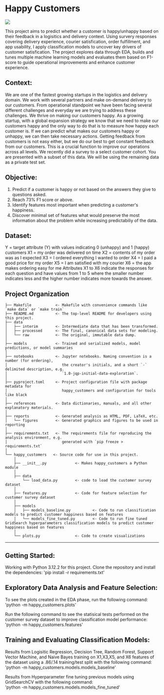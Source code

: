 # Happy Customers

<a target="_blank" href="https://cookiecutter-data-science.drivendata.org/">
    <img src="https://img.shields.io/badge/CCDS-Project%20template-328F97?logo=cookiecutter" />
</a>

This project aims to predict whether a customer is happy/unhappy based on their feedback in a logisitics and delivery context. Using survery responses covering delivery experience, courier satisfication, order fulfillment, and app usability, I apply classification models to uncover key drivers of customer satisfication. The project explores data through EDA, builds and tunes multiple machine learning models and evaluates them based on F1-score to guide operational improvements and enhance customer experience.

## Context:
We are one of the fastest growing startups in the logistics and delivery domain. We work
with several partners and make on-demand delivery to our customers. From operational
standpoint we have been facing several different challenges and everyday we are trying to
address these challenges.
We thrive on making our customers happy. As a growing startup, with a global expansion
strategy we know that we need to make our customers happy and the only way to do that is
to measure how happy each customer is. If we can predict what makes our customers happy
or unhappy, we can then take necessary actions.
Getting feedback from customers is not easy either, but we do our best to get constant
feedback from our customers. This is a crucial function to improve our operations across all
levels. We recently did a survey to a select customer cohort. You are presented with a subset
of this data. We will be using the remaining data as a private test set.

## Objective:
1. Predict if a customer is happy or not based on the answers they give to questions asked.
2. Reach 73% F1 score or above.
3. Identify features most important when predicting a customer's happiness.
4. Discover minimal set of features what would preserve the most information about the
problem while increasing predictabiliy of the data.

## Dataset:
Y = target attribute (Y) with values indicating 0 (unhappy) and 1 (happy) customers
X1 = my order was delivered on time
X2 = contents of my order was as I expected
X3 = I ordered everything I wanted to order
X4 = I paid a good price for my order
X5 = I am satisfied with my courier
X6 = the app makes ordering easy for me
Attributes X1 to X6 indicate the responses for each question and have values from 1 to 5
where the smaller number indicates less and the higher number indicates more towards the
answer.


## Project Organization

```
├── Makefile           <- Makefile with convenience commands like `make data` or `make train`
├── README.md          <- The top-level README for developers using this project.
├── data
│   ├── interim        <- Intermediate data that has been transformed.
│   ├── processed      <- The final, canonical data sets for modeling.
│   └── raw            <- The original, immutable data dump.
│
├── models             <- Trained and serialized models, model predictions, or model summaries
│
├── notebooks          <- Jupyter notebooks. Naming convention is a number (for ordering),
│                         the creator's initials, and a short `-` delimited description, e.g.
│                         `1.0-jqp-initial-data-exploration`.
│
├── pyproject.toml     <- Project configuration file with package metadata for 
│                         happy_customers and configuration for tools like black
│
├── references         <- Data dictionaries, manuals, and all other explanatory materials.
│
├── reports            <- Generated analysis as HTML, PDF, LaTeX, etc.
│   └── figures        <- Generated graphics and figures to be used in reporting
│
├── requirements.txt   <- The requirements file for reproducing the analysis environment, e.g.
│                         generated with `pip freeze > requirements.txt`
│
└── happy_customers   <- Source code for use in this project.
    │
    ├── __init__.py             <- Makes happy_customers a Python module
    │
    ├── data
        └── load_data.py        <- code to load the customer survey dataset
    │
    ├── features.py             <- Code for feature selection for customer survey dataset
    │
    ├── models                 
    │   ├── models_baseline.py          <- Code to run classification models to predict customer happiness based on features        
    │   └── models_fine_tuned.py        <- Code to run fine tuned GridSearch hyperparameters classification models to predict customer happiness based on features
    │
    └── plots.py                <- Code to create visualizations
```

--------
## Getting Started:  
Working with Python 3.12.2 for this project. 
Clone the repository and install the dependencies:
'pip install -r requirements.txt'

## Exploratory Data Analysis and Feature Selection:
To see the plots created in the EDA phase, run the following command:
'python -m happy_customers.plots'

Run the following command to see the statisical tests performed on the customer survey dataset to improve classification model performance:
'python -m happy_customers.features'

## Training and Evaluating Classification Models:
Results from Logisitic Regression, Decision Tree, Random Forest, Support Vector Machine, and Naive Bayes training on X1,X3,X5, and X6 features of the dataset using a .86/.14 training/test split with the following command:
'python -m happy_customers.models.models_baseline'

Results from Hyperparameter fine tuning previous models using GridSearchCV with the following command:  
'python -m happy_customers.models.models_fine_tuned'



